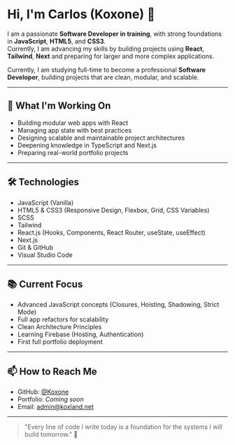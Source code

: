 # Hi, I'm Carlos (Koxone) 👋

I am a passionate **Software Developer in training**, with strong foundations in **JavaScript**, **HTML5**, and **CSS3**.  
Currently, I am advancing my skills by building projects using **React**, **Tailwind**, **Next** and preparing for larger and more complex applications.

Currently, I am studying full-time to become a professional **Software Developer**, building projects that are clean, modular, and scalable.


---

## 🚀 What I'm Working On

- Building modular web apps with React
- Managing app state with best practices
- Designing scalable and maintainable project architectures
- Deepening knowledge in TypeScript and Next.js
- Preparing real-world portfolio projects

---

## 🛠 Technologies

- JavaScript (Vanilla)
- HTML5 & CSS3 (Responsive Design, Flexbox, Grid, CSS Variables)
- SCSS
- Tailwind
- React.js (Hooks, Components, React Router, useState, useEffect)
- Next.js 
- Git & GitHub
- Visual Studio Code

---

## 📚 Current Focus

- Advanced JavaScript concepts (Closures, Hoisting, Shadowing, Strict Mode)
- Full app refactors for scalability
- Clean Architecture Principles
- Learning Firebase (Hosting, Authentication)
- First full portfolio deployment

---

## 📫 How to Reach Me

- GitHub: [@Koxone](https://github.com/Koxone)
- Portfolio: *Coming soon*
- Email: admin@koxland.net

---

> \"Every line of code I write today is a foundation for the systems I will build tomorrow.\" 🚀
